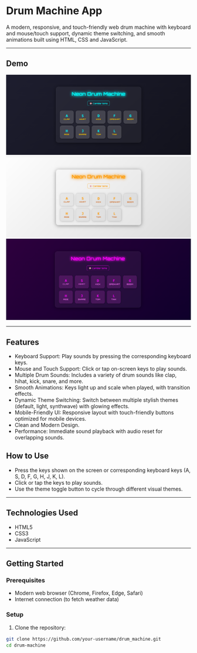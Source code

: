 
# Drum Machine App

A modern, responsive, and touch-friendly web drum machine with keyboard and mouse/touch support, dynamic theme switching, and smooth animations built using HTML, CSS and JavaScript.

---

## Demo

![Dark theme Screenshot](Theme_dark.png)  
![Light theme Screenshot](Theme_white.png)
![Pink theme Screenshot](Theme_pink.png)

---

## Features

- Keyboard Support: Play sounds by pressing the corresponding keyboard keys.
- Mouse and Touch Support: Click or tap on-screen keys to play sounds.
- Multiple Drum Sounds: Includes a variety of drum sounds like clap, hihat, kick, snare, and more.
- Smooth Animations: Keys light up and scale when played, with transition effects.
- Dynamic Theme Switching: Switch between multiple stylish themes (default, light, synthwave) with glowing effects.
- Mobile-Friendly UI: Responsive layout with touch-friendly buttons optimized for mobile devices.
- Clean and Modern Design.
- Performance: Immediate sound playback with audio reset for overlapping sounds.

## How to Use
- Press the keys shown on the screen or corresponding keyboard keys (A, S, D, F, G, H, J, K, L).
- Click or tap the keys to play sounds.
- Use the theme toggle button to cycle through different visual themes.

---

## Technologies Used

- HTML5
- CSS3 
- JavaScript

---

## Getting Started

### Prerequisites

- Modern web browser (Chrome, Firefox, Edge, Safari)
- Internet connection (to fetch weather data)

### Setup

1. Clone the repository:

```bash
git clone https://github.com/your-username/drum_machine.git
cd drum-machine
